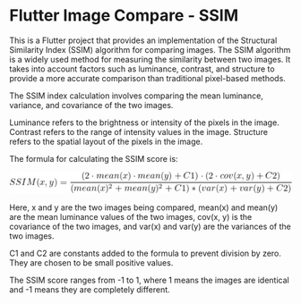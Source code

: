# Flutter Image Compare - SSIM
This is a Flutter project that provides an implementation of the Structural Similarity Index (SSIM) algorithm for comparing images.
The SSIM algorithm is a widely used method for measuring the similarity between two images.
It takes into account factors such as luminance, contrast, and structure to provide a more accurate
comparison than traditional pixel-based methods.

The SSIM index calculation involves comparing the mean luminance, variance, and covariance of the two images.

Luminance refers to the brightness or intensity of the pixels in the image.
Contrast refers to the range of intensity values in the image. Structure refers to the spatial layout of the pixels in the image.

The formula for calculating the SSIM score is:

<img src="SSIM.jpg" alt="SSIM formula"/>

Here, x and y are the two images being compared, mean(x) and mean(y) are the mean luminance values of the two images, cov(x, y) is the covariance of the two images, and var(x) and var(y) are the variances of the two images.

C1 and C2 are constants added to the formula to prevent division by zero. They are chosen to be small positive values.

The SSIM score ranges from -1 to 1, where 1 means the images are identical and -1 means they are completely different.
